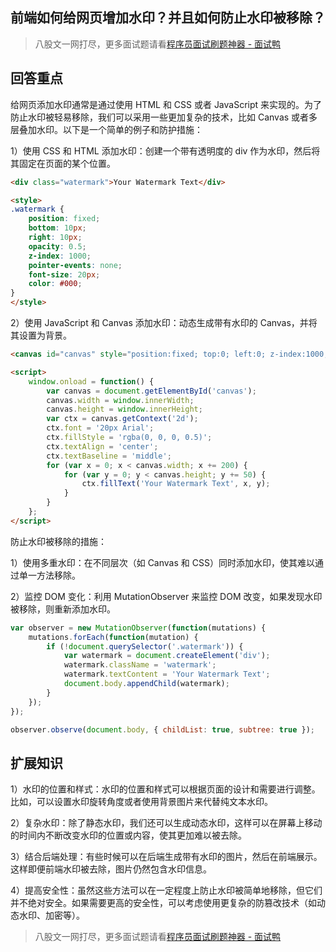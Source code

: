 ## 前端如何给网页增加水印？并且如何防止水印被移除？
> 八股文一网打尽，更多面试题请看[程序员面试刷题神器 - 面试鸭](https://www.mianshiya.com/)

## 回答重点
给网页添加水印通常是通过使用 HTML 和 CSS 或者 JavaScript 来实现的。为了防止水印被轻易移除，我们可以采用一些更加复杂的技术，比如 Canvas 或者多层叠加水印。以下是一个简单的例子和防护措施：

1）使用 CSS 和 HTML 添加水印：创建一个带有透明度的 div 作为水印，然后将其固定在页面的某个位置。
```html
<div class="watermark">Your Watermark Text</div>

<style>
.watermark {
    position: fixed;
    bottom: 10px;
    right: 10px;
    opacity: 0.5;
    z-index: 1000;
    pointer-events: none;
    font-size: 20px;
    color: #000;
}
</style>
```
2）使用 JavaScript 和 Canvas 添加水印：动态生成带有水印的 Canvas，并将其设置为背景。
```html
<canvas id="canvas" style="position:fixed; top:0; left:0; z-index:1000; pointer-events:none"></canvas>

<script>
    window.onload = function() {
        var canvas = document.getElementById('canvas');
        canvas.width = window.innerWidth;
        canvas.height = window.innerHeight;
        var ctx = canvas.getContext('2d');
        ctx.font = '20px Arial';
        ctx.fillStyle = 'rgba(0, 0, 0, 0.5)';
        ctx.textAlign = 'center';
        ctx.textBaseline = 'middle';
        for (var x = 0; x < canvas.width; x += 200) {
            for (var y = 0; y < canvas.height; y += 50) {
                ctx.fillText('Your Watermark Text', x, y);
            }
        }
    };
</script>
```
防止水印被移除的措施：

1）使用多重水印：在不同层次（如 Canvas 和 CSS）同时添加水印，使其难以通过单一方法移除。

2）监控 DOM 变化：利用 MutationObserver 来监控 DOM 改变，如果发现水印被移除，则重新添加水印。
```javascript
var observer = new MutationObserver(function(mutations) {
    mutations.forEach(function(mutation) {
        if (!document.querySelector('.watermark')) {
            var watermark = document.createElement('div');
            watermark.className = 'watermark';
            watermark.textContent = 'Your Watermark Text';
            document.body.appendChild(watermark);
        }
    });
});

observer.observe(document.body, { childList: true, subtree: true });
```

## 扩展知识
1）水印的位置和样式：水印的位置和样式可以根据页面的设计和需要进行调整。比如，可以设置水印旋转角度或者使用背景图片来代替纯文本水印。

2）复杂水印：除了静态水印，我们还可以生成动态水印，这样可以在屏幕上移动的时间内不断改变水印的位置或内容，使其更加难以被去除。

3）结合后端处理：有些时候可以在后端生成带有水印的图片，然后在前端展示。这样即便前端水印被去除，图片仍然包含水印信息。

4）提高安全性：虽然这些方法可以在一定程度上防止水印被简单地移除，但它们并不绝对安全。如果需要更高的安全性，可以考虑使用更复杂的防篡改技术（如动态水印、加密等）。



> 八股文一网打尽，更多面试题请看[程序员面试刷题神器 - 面试鸭](https://www.mianshiya.com/)